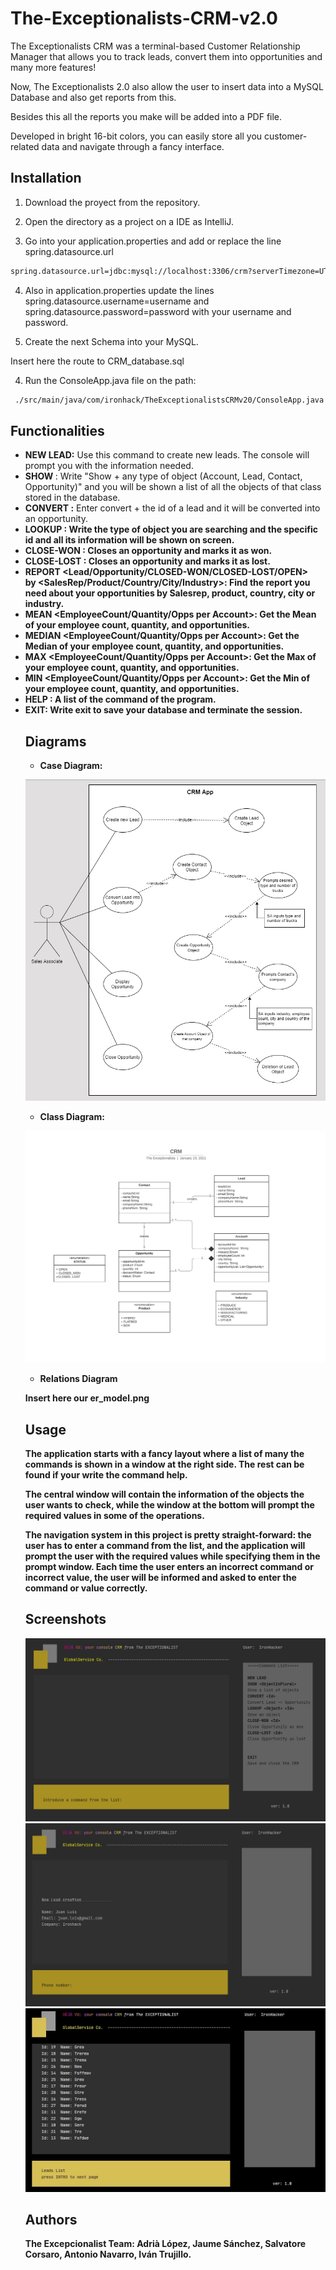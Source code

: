 # The-Exceptionalists-CRM-v2.0

The Exceptionalists CRM was a terminal-based Customer Relationship Manager that allows you to track leads, convert them into opportunities and many more features!

Now, The Exceptionalists 2.0 also allow the user to insert data into a MySQL Database and also get reports from this.

Besides this all the reports you make will be added into a PDF file.

Developed in bright 16-bit colors, you can easily store all you customer-related data and navigate through a fancy interface.

## Installation

1. Download the proyect from the repository.

2. Open the directory as a project on a IDE as IntelliJ.

3. Go into your application.properties and add or replace the line spring.datasource.url

```bash   
spring.datasource.url=jdbc:mysql://localhost:3306/crm?serverTimezone=UTC
```

4. Also in application.properties update the lines 
   spring.datasource.username=username and spring.datasource.password=password with your username and password.
   
5. Create the next Schema into your MySQL.

Insert here the route to CRM_database.sql

4. Run the ConsoleApp.java file on the path:

```bash
 ./src/main/java/com/ironhack/TheExceptionalistsCRMv20/ConsoleApp.java
```

## Functionalities

- **NEW LEAD:** Use this command to create new leads. The console will prompt you with the information needed.
- **SHOW <objectInPlural>** : Write "Show + any type of object (Account, Lead, Contact, Opportunity)" and you will be shown a list of all the objects of that class stored in the database.
- **CONVERT <ID>:** Enter convert + the id of a lead and it will be converted into an opportunity.
- **LOOKUP <Object> <id>:** Write the type of object you are searching and the specific id and all its information will be shown on screen.
- **CLOSE-WON <id>**: Closes an opportunity and marks it  as won.
- **CLOSE-LOST <id>**: Closes an opportunity and marks it  as lost.
- **REPORT <Lead/Opportunity/CLOSED-WON/CLOSED-LOST/OPEN>                                                                     
  by <SalesRep/Product/Country/City/Industry>**: Find the report you need about your opportunities by Salesrep, product, country, city or industry.                                                                    
- **MEAN <EmployeeCount/Quantity/Opps per Account>**: Get the Mean of your employee count, quantity, and opportunities.                                                                            
- **MEDIAN <EmployeeCount/Quantity/Opps per Account>**: Get the Median of your employee count, quantity, and opportunities.                                                                          
- **MAX <EmployeeCount/Quantity/Opps per Account>**: Get the Max of your employee count, quantity, and opportunities.                                                                             
- **MIN <EmployeeCount/Quantity/Opps per Account>**: Get the Min of your employee count, quantity, and opportunities.                                                                            
- **HELP** : A list of the command of the program.
- **EXIT:** Write exit to save your database and terminate the session.


## Diagrams

- Case Diagram:


![alt text](https://github.com/The-Exceptionalists/The-Exceptionalists-CRM/blob/develop/src/main/resources/CRM-UseCase-Diagram.jpg)


- Class Diagram:


![alt text](https://github.com/The-Exceptionalists/The-Exceptionalists-CRM/blob/develop/src/main/resources/CRM_Exceptionalists.jpeg)

- Relations Diagram

Insert here our er_model.png

## Usage

The application starts with a fancy layout where a list of many the commands is shown in a window at the right side. The rest can be found if your write the command help.

The central window will contain the information of the objects the user wants to check, while the window at the bottom will prompt the required values in some of the operations.

**The navigation system in this project is pretty straight-forward:** the user has to enter a command from the list, and the application will prompt the user with the required values while specifying them in the prompt window.  Each time the user enters an incorrect command or incorrect value, the user will be informed and asked to enter the command or value correctly.

## Screenshots

![alt text](https://github.com/The-Exceptionalists/The-Exceptionalists-CRM/blob/develop/src/main/resources/screen1.jpg)
![alt text](https://github.com/The-Exceptionalists/The-Exceptionalists-CRM/blob/develop/src/main/resources/screen2.jpg)
![alt text](https://github.com/The-Exceptionalists/The-Exceptionalists-CRM/blob/develop/src/main/resources/screen3.jpg)

## Authors
**The Excepcionalist Team**: Adrià López, Jaume Sánchez, Salvatore Corsaro, Antonio Navarro, Iván Trujillo.